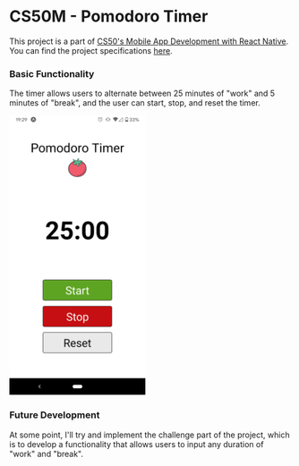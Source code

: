 
# CS50M - Pomodoro Timer

This project is a part of [CS50's Mobile App Development with React Native](https://www.edx.org/course/cs50s-mobile-app-development-with-react-native). You can find the project specifications [here](https://docs.cs50.net/mobile/2020/x/projects/1/project1.html).

### Basic Functionality

The timer allows users to alternate between 25 minutes of "work" and 5 minutes of "break", and the user can start, stop, and reset the timer.

<img src="./assets/screenshot.png" height="500">

### Future Development

At some point, I'll try and implement the challenge part of the project, which is to develop a functionality that allows users to input any duration of "work" and "break".
